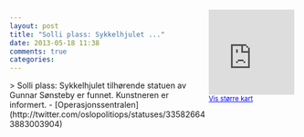```yaml
---
layout: post
title: "Solli plass: Sykkelhjulet ..."
date: 2013-05-18 11:38
comments: true
categories: 
---
```

<div style="float:right; margin:5px; position:relative;top:-130px;"><iframe width="150" height="150" frameborder="0" scrolling="no" marginheight="0" marginwidth="0" src="http://maps.google.com/maps?q=Solli%20plass%0A,+Oslo&hl=no&t=m&z=14&output=embed&iwloc=&"></iframe><br/><small><a href="http://maps.google.com/maps?q=Solli%20plass%0A,+Oslo&hl=no&t=m&z=14&source=embed&iwloc=A" style="color:#0000FF;text-align:left" target="_new">Vis st&oslash;rre kart</a></small></div>
> Solli plass: Sykkelhjulet tilhørende statuen av Gunnar Sønsteby er funnet. Kunstneren er informert.
- [Operasjonssentralen](http://twitter.com/oslopolitiops/statuses/335826643883003904)
